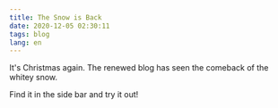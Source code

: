 ```yaml
---
title: The Snow is Back
date: 2020-12-05 02:30:11
tags: blog
lang: en
---
```


It's Christmas again. The renewed blog has seen the comeback of the whitey snow.

Find it in the side bar and try it out!